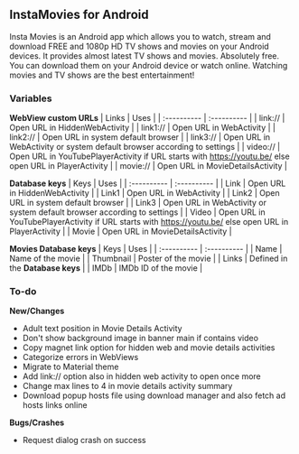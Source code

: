 ## InstaMovies for Android
Insta Movies is an Android app which allows you to watch, stream and download FREE and 1080p HD TV shows and movies on your Android devices. It provides almost latest TV shows and movies. Absolutely free. You can download them on your Android device or watch online. Watching movies and TV shows are the best entertainment!

### Variables
**WebView custom URLs**
| Links | Uses |
| :---------- | :---------- |
| link:// | Open URL in HiddenWebActivity |
| link1:// | Open URL in WebActivity |
| link2:// | Open URL in system default browser |
| link3:// | Open URL in WebActivity or system default browser according to settings |
| video:// | Open URL in YouTubePlayerActivity if URL starts with https://youtu.be/ else open URL in PlayerActivity |
| movie:// | Open URL in MovieDetailsActivity |

**Database keys**
| Keys | Uses |
| :---------- | :---------- |
| Link | Open URL in HiddenWebActivity |
| Link1 | Open URL in WebActivity |
| Link2 | Open URL in system default browser |
| Link3 | Open URL in WebActivity or system default browser according to settings |
| Video | Open URL in YouTubePlayerActivity if URL starts with https://youtu.be/ else open URL in PlayerActivity |
| Movie | Open URL in MovieDetailsActivity |

**Movies Database keys**
| Keys | Uses |
| :---------- | :---------- |
| Name | Name of the movie |
| Thumbnail | Poster of the movie |
| Links | Defined in the **Database keys** |
| IMDb | IMDb ID of the movie |

### To-do
**New/Changes**
- Adult text position in Movie Details Activity
- Don't show background image in banner main if contains video
- Copy magnet link option for hidden web and movie details activities
- Categorize errors in WebViews
- Migrate to Material theme
- Add link:// option also in hidden web activity to open once more
- Change max lines to 4 in movie details activity summary
- Download popup hosts file using download manager and also fetch ad hosts links online

**Bugs/Crashes**
- Request dialog crash on success
